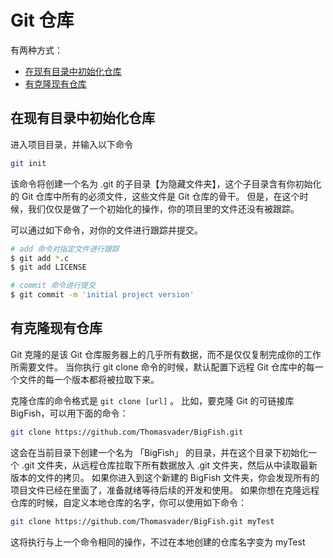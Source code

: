 # Git 仓库

有两种方式：
- [在现有目录中初始化仓库](#在现有目录中初始化仓库)
- [有克隆现有仓库](#有克隆现有仓库)

## 在现有目录中初始化仓库

进入项目目录，并输入以下命令

```sh
git init
```

该命令将创建一个名为 .git 的子目录【为隐藏文件夹】，这个子目录含有你初始化的 Git 仓库中所有的必须文件，这些文件是 Git 仓库的骨干。 但是，在这个时候，我们仅仅是做了一个初始化的操作，你的项目里的文件还没有被跟踪。

可以通过如下命令，对你的文件进行跟踪并提交。

```sh
# add 命令对指定文件进行跟踪
$ git add *.c
$ git add LICENSE

# commit 命令进行提交
$ git commit -m 'initial project version'
```

## 有克隆现有仓库

Git 克隆的是该 Git 仓库服务器上的几乎所有数据，而不是仅仅复制完成你的工作所需要文件。 当你执行 git clone 命令的时候，默认配置下远程 Git 仓库中的每一个文件的每一个版本都将被拉取下来。

克隆仓库的命令格式是 `git clone [url]` 。 比如，要克隆 Git 的可链接库 BigFish，可以用下面的命令：

```sh
git clone https://github.com/Thomasvader/BigFish.git
```

这会在当前目录下创建一个名为 「BigFish」 的目录，并在这个目录下初始化一个 .git 文件夹，从远程仓库拉取下所有数据放入 .git 文件夹，然后从中读取最新版本的文件的拷贝。 如果你进入到这个新建的 BigFish 文件夹，你会发现所有的项目文件已经在里面了，准备就绪等待后续的开发和使用。 如果你想在克隆远程仓库的时候，自定义本地仓库的名字，你可以使用如下命令：

```sh
git clone https://github.com/Thomasvader/BigFish.git myTest
```

这将执行与上一个命令相同的操作，不过在本地创建的仓库名字变为 myTest
